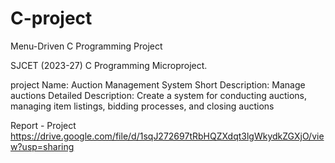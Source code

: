 # C-project
Menu-Driven C Programming Project

SJCET (2023-27) C Programming Microproject.

project Name: Auction Management System
Short Description: Manage auctions
Detailed Description: Create a system for conducting auctions, managing item listings, bidding processes, and closing auctions

Report - Project
https://drive.google.com/file/d/1sqJ272697tRbHQZXdqt3lgWkydkZGXjO/view?usp=sharing
